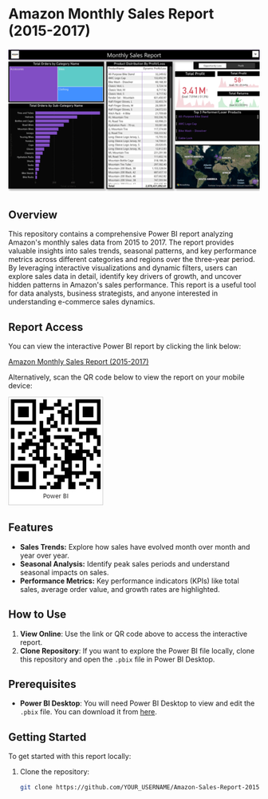 # Amazon Monthly Sales Report (2015-2017)

![Dashboard Preview](DashBoard.jpg)

## Overview
This repository contains a comprehensive Power BI report analyzing Amazon's monthly sales data from 2015 to 2017. The report provides valuable insights into sales trends, seasonal patterns, and key performance metrics across different categories and regions over the three-year period. By leveraging interactive visualizations and dynamic filters, users can explore sales data in detail, identify key drivers of growth, and uncover hidden patterns in Amazon's sales performance. This report is a useful tool for data analysts, business strategists, and anyone interested in understanding e-commerce sales dynamics.

## Report Access
You can view the interactive Power BI report by clicking the link below:

[Amazon Monthly Sales Report (2015-2017)](https://app.powerbi.com/groups/me/reports/36734ddc-fe39-49fa-98d0-60d0df548a0a?pbi_source=desktop)

Alternatively, scan the QR code below to view the report on your mobile device:

![QR Code](QRCode.jpg)


## Features
- **Sales Trends:** Explore how sales have evolved month over month and year over year.
- **Seasonal Analysis:** Identify peak sales periods and understand seasonal impacts on sales.
- **Performance Metrics:** Key performance indicators (KPIs) like total sales, average order value, and growth rates are highlighted.

## How to Use
1. **View Online**: Use the link or QR code above to access the interactive report.
2. **Clone Repository**: If you want to explore the Power BI file locally, clone this repository and open the `.pbix` file in Power BI Desktop.

## Prerequisites
- **Power BI Desktop**: You will need Power BI Desktop to view and edit the `.pbix` file. You can download it from [here](https://powerbi.microsoft.com/desktop/).

## Getting Started
To get started with this report locally:
1. Clone the repository:
   ```bash
   git clone https://github.com/YOUR_USERNAME/Amazon-Sales-Report-2015-2017.git
